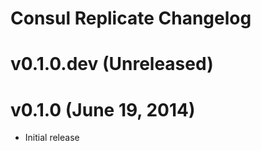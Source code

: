 Consul Replicate Changelog
==========================

# v0.1.0.dev (Unreleased)

# v0.1.0 (June 19, 2014)

  * Initial release

